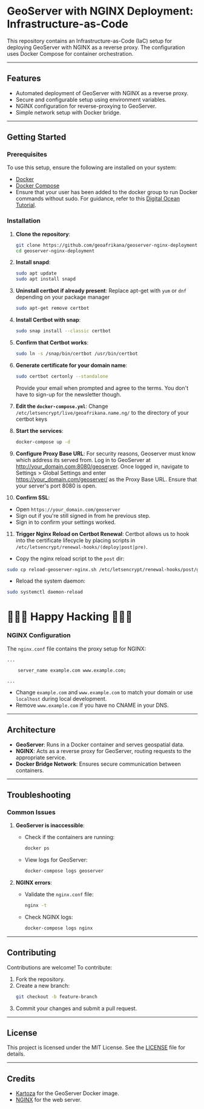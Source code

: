 # GeoServer with NGINX Deployment: Infrastructure-as-Code

This repository contains an Infrastructure-as-Code (IaC) setup for deploying GeoServer with NGINX as a reverse proxy. The configuration uses Docker Compose for container orchestration.

---

## Features
- Automated deployment of GeoServer with NGINX as a reverse proxy.
- Secure and configurable setup using environment variables.
- NGINX configuration for reverse-proxying to GeoServer.
- Simple network setup with Docker bridge.

---

## Getting Started

### Prerequisites
To use this setup, ensure the following are installed on your system:
- [Docker](https://www.docker.com/get-started)
- [Docker Compose](https://docs.docker.com/compose/install/)
- Ensure that your user has been added to the docker group to run Docker commands without sudo. For guidance, refer to this [Digital Ocean Tutorial](https://www.digitalocean.com/community/tutorials/how-to-install-and-use-docker-on-ubuntu-20-04#step-2-executing-the-docker-command-without-sudo-optional).

### Installation

1. **Clone the repository**:
   ```bash
   git clone https://github.com/geoafrikana/geoserver-nginx-deployment.git
   cd geoserver-nginx-deployment
   ```

2. **Install snapd**:
   ```bash
   sudo apt update
   sudo apt install snapd
   ```

3. **Uninstall certbot if already present**:
   Replace apt-get with `yum` or `dnf` depending on your package manager
   ```bash
   sudo apt-get remove certbot
   ```
4. **Install Certbot with snap**:
   ```bash
   sudo snap install --classic certbot
   ```
5. **Confirm that Certbot works**:
   ```bash
   sudo ln -s /snap/bin/certbot /usr/bin/certbot
   ```
6. **Generate certificate for your domain name**:
   ```bash
   sudo certbot certonly --standalone
   ```
   Provide your email when prompted and agree to the terms. You don't have to sign-up for the newsletter though.
7. **Edit the `docker-compose.yml`**:
   Change `/etc/letsencrypt/live/geoafrikana.name.ng/` to the directory of your certbot keys


8. **Start the services**:
   ```bash
   docker-compose up -d
   ```

9. **Configure Proxy Base URL**:
   For security reasons, Geoserver must know which address its served from.
   Log in to GeoServer at http://your_domain.com:8080/geoserver. Once logged in, navigate to Settings > Global Settings and enter https://your_domain.com/geoserver/ as the Proxy Base URL.
   Ensure that your server's port 8080 is open.

10. **Confirm SSL**:
   - Open `https://your_domain.com/geoserver` 
   - Sign out if you're still signed in from he previous step.
   - Sign in to confirm your settings worked.

11. **Trigger Nginx Reload on Certbot Renewal**:
   Certbot allows us to hook into the certificate lifecycle by placing scripts in `/etc/letsencrypt/renewal-hooks/(deploy|post|pre)`.
   - Copy the nginx reload script to the `post` dir:
   ```bash
   sudo cp reload-geoserver-nginx.sh /etc/letsencrypt/renewal-hooks/post/geoserver-nginx.sh
   ```
   - Reload the system daemon:
   ```bash
   sudo systemctl daemon-reload
   ```

# 🎉🎉🎉 Happy Hacking 🎉🎉🎉

### NGINX Configuration
The `nginx.conf` file contains the proxy setup for NGINX:
```nginx
...

    server_name example.com www.example.com;

...
```

- Change `example.com` and `www.example.com` to match your domain or use `localhost` during local development.
- Remove `www.example.com` if you have no CNAME in your DNS.

---

## Architecture
- **GeoServer**: Runs in a Docker container and serves geospatial data.
- **NGINX**: Acts as a reverse proxy for GeoServer, routing requests to the appropriate service.
- **Docker Bridge Network**: Ensures secure communication between containers.

---

## Troubleshooting

### Common Issues
1. **GeoServer is inaccessible**:
   - Check if the containers are running:
     ```bash
     docker ps
     ```
   - View logs for GeoServer:
     ```bash
     docker-compose logs geoserver
     ```

2. **NGINX errors**:
   - Validate the `nginx.conf` file:
     ```bash
     nginx -t
     ```
   - Check NGINX logs:
     ```bash
     docker-compose logs nginx
     ```

---

## Contributing
Contributions are welcome! To contribute:
1. Fork the repository.
2. Create a new branch:
   ```bash
   git checkout -b feature-branch
   ```
3. Commit your changes and submit a pull request.

---

## License
This project is licensed under the MIT License. See the [LICENSE](LICENSE) file for details.

---

## Credits
- [Kartoza](https://kartoza.com/) for the GeoServer Docker image.
- [NGINX](https://www.nginx.com/) for the web server.


